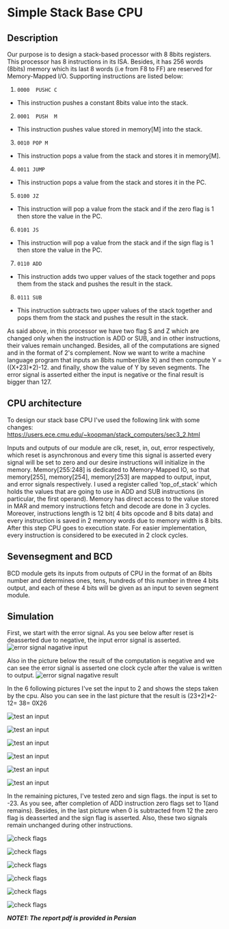 # Simple Stack Base CPU

## Description

Our purpose is to design a stack-based processor with 8 8bits registers. This processor has 8 instructions in its ISA. Besides, it has 256 words (8bits) memory which its last 8 words (i.e from F8 to FF) are reserved for Memory-Mapped I/O. 
Supporting instructions are listed below:

1. `0000  PUSHC C`
  - This instruction pushes a constant 8bits value into the stack.

2. `0001  PUSH  M`
 - This instruction pushes value stored in memory[M] into the stack.

3. `0010 POP M`
 - This instruction pops a value from the stack and stores it in memory[M].

4. `0011 JUMP`
 - This instruction pops a value from the stack and stores it in the PC.

5. `0100 JZ`
 - This instruction will pop a value from the stack and if the zero flag is 1 then store the value in the PC.

6. `0101 JS`
 - This instruction will pop a value from the stack and if the sign flag is 1 then store the value in the PC.

7. `0110 ADD`
 - This instruction adds two upper values of the stack together and pops them from the stack and pushes the result in the stack.

8. `0111 SUB`
- This instruction subtracts two upper values of the stack together and pops them from the stack and pushes the result in the stack.

As said above, in this processor we have two flag S and Z which are changed only when the instruction is ADD or SUB, and in other instructions, their values remain unchanged.
Besides, all of the computations are signed and in the format of 2's complement. 
Now we want to write a machine language program that inputs an 8bits number(like X) and then compute Y = ((X+23)\*2)-12. and finally, show the value of Y by seven segments.
The error signal is asserted either the input is negative or the final result is bigger than 127. 

## CPU architecture 

To design our stack base CPU I've used the following link with some changes:
‫‪https://users.ece.cmu.e‬‬du/~koopman/stack_computers/sec3_2.html‬‬

Inputs and outputs of our module are clk, reset, in, out, error respectively, which reset is asynchronous and every time this signal is asserted every signal will be set to zero and our desire instructions will initialize in the memory. Memory[255:248] is dedicated to Memory-Mapped IO, so that memory[255], memory[254], memory[253] are mapped to output, input, and error signals respectively.
I used a register called 'top_of_stack' which holds the values that are going to use in ADD and SUB instructions (in particular, the first operand).
Memory has direct access to the value stored in MAR and memory instructions fetch and decode are done in 3 cycles. Moreover, instructions length is 12 bit( 4 bits opcode and 8 bits data) and every instruction is saved in 2 memory words due to memory width is 8 bits. After this step CPU goes to execution state. For easier implementation, every instruction is considered to be executed in 2 clock cycles.

## Sevensegment and BCD

BCD module gets its inputs from outputs of CPU in the format of an 8bits number and determines ones, tens, hundreds of this number in three 4 bits output, and each of these 4 bits will be given as an input to seven segment module.

## Simulation

First, we start with the error signal. As you see below after reset is deasserted due to negative, the input error signal is asserted.
![error signal nagative input](https://github.com/sepehrMSP/digital-system-design-laboratory/tree/master/Report%2010%20-%2094109335%20-%2097101359/images/cpu1.JPG)

Also in the picture below the result of the computation is negative and we can see the error signal is asserted one clock cycle after the value is written to output.
![error signal nagative result](https://github.com/sepehrMSP/digital-system-design-laboratory/tree/master/Report%2010%20-%2094109335%20-%2097101359/images/cpu2.JPG)

In the 6 following pictures I've set the input to 2 and shows the steps taken by the cpu. Also you can see in the last picture that the result is (23+2)\*2-12= 38= 0X26

![test an input](https://github.com/sepehrMSP/digital-system-design-laboratory/tree/master/Report%2010%20-%2094109335%20-%2097101359/images/cpu3.JPG)

![test an input](https://github.com/sepehrMSP/digital-system-design-laboratory/tree/master/Report%2010%20-%2094109335%20-%2097101359/images/cpu4.JPG)

![test an input](https://github.com/sepehrMSP/digital-system-design-laboratory/tree/master/Report%2010%20-%2094109335%20-%2097101359/images/cpu5.JPG)

![test an input](https://github.com/sepehrMSP/digital-system-design-laboratory/tree/master/Report%2010%20-%2094109335%20-%2097101359/images/cpu6.JPG)

![test an input](https://github.com/sepehrMSP/digital-system-design-laboratory/tree/master/Report%2010%20-%2094109335%20-%2097101359/images/cpu7.JPG)

![test an input](https://github.com/sepehrMSP/digital-system-design-laboratory/tree/master/Report%2010%20-%2094109335%20-%2097101359/images/cpu8.JPG)

In the remaining pictures, I've tested zero and sign flags. the input is set to -23. As you see, after completion of ADD instruction zero flags set to 1(and remains). Besides, in the last picture when 0 is subtracted from 12 the zero flag is deasserted and the sign flag is asserted. Also, these two signals remain unchanged during other instructions.

![check flags](https://github.com/sepehrMSP/digital-system-design-laboratory/tree/master/Report%2010%20-%2094109335%20-%2097101359/images/cpu9.JPG)

![check flags](https://github.com/sepehrMSP/digital-system-design-laboratory/tree/master/Report%2010%20-%2094109335%20-%2097101359/images/cpu10.JPG)

![check flags](https://github.com/sepehrMSP/digital-system-design-laboratory/tree/master/Report%2010%20-%2094109335%20-%2097101359/images/cpu11.JPG)

![check flags](https://github.com/sepehrMSP/digital-system-design-laboratory/tree/master/Report%2010%20-%2094109335%20-%2097101359/images/cpu12.JPG)

![check flags](https://github.com/sepehrMSP/digital-system-design-laboratory/tree/master/Report%2010%20-%2094109335%20-%2097101359/images/cpu13.JPG)

![check flags](https://github.com/sepehrMSP/digital-system-design-laboratory/tree/master/Report%2010%20-%2094109335%20-%2097101359/images/cpu14.JPG)

***NOTE1: The report pdf is provided in Persian***
